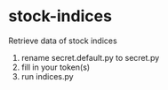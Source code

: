 # stock-indices
Retrieve data of stock indices

1. rename secret.default.py to secret.py
2. fill in your token(s)
3. run indices.py
